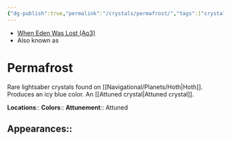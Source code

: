 ```yaml
---
{"dg-publish":true,"permalink":"/crystals/permafrost/","tags":["crystal","attuned","blue"],"noteIcon":"saber1"}
---
```


- [When Eden Was Lost (Ao3)](https://archiveofourown.org/works/19334440)
- Also known as
# Permafrost
Rare lightsaber crystals found on [[Navigational/Planets/Hoth\|Hoth]]. Produces an icy blue color. An [[Attuned crystal\|Attuned crystal]]. 

**Locations**:: 
**Colors**:: 
**Attunement**:: Attuned

**Appearances**::
- 
